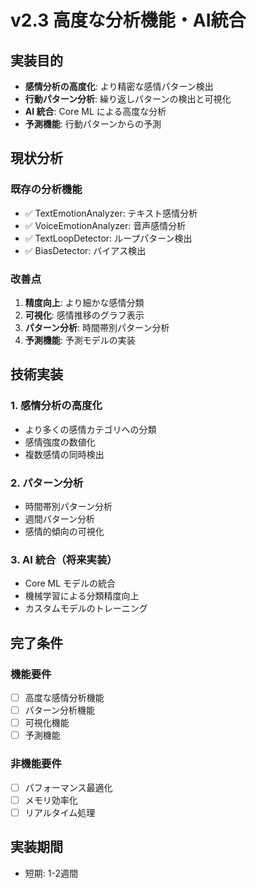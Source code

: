 # v2.3 高度な分析機能・AI統合

## 実装目的
- **感情分析の高度化**: より精密な感情パターン検出
- **行動パターン分析**: 繰り返しパターンの検出と可視化
- **AI 統合**: Core ML による高度な分析
- **予測機能**: 行動パターンからの予測

## 現状分析

### 既存の分析機能
- ✅ TextEmotionAnalyzer: テキスト感情分析
- ✅ VoiceEmotionAnalyzer: 音声感情分析
- ✅ TextLoopDetector: ループパターン検出
- ✅ BiasDetector: バイアス検出

### 改善点
1. **精度向上**: より細かな感情分類
2. **可視化**: 感情推移のグラフ表示
3. **パターン分析**: 時間帯別パターン分析
4. **予測機能**: 予測モデルの実装

## 技術実装

### 1. 感情分析の高度化
- より多くの感情カテゴリへの分類
- 感情強度の数値化
- 複数感情の同時検出

### 2. パターン分析
- 時間帯別パターン分析
- 週間パターン分析
- 感情的傾向の可視化

### 3. AI 統合（将来実装）
- Core ML モデルの統合
- 機械学習による分類精度向上
- カスタムモデルのトレーニング

## 完了条件

### 機能要件
- [ ] 高度な感情分析機能
- [ ] パターン分析機能
- [ ] 可視化機能
- [ ] 予測機能

### 非機能要件
- [ ] パフォーマンス最適化
- [ ] メモリ効率化
- [ ] リアルタイム処理

## 実装期間
- 短期: 1-2週間
